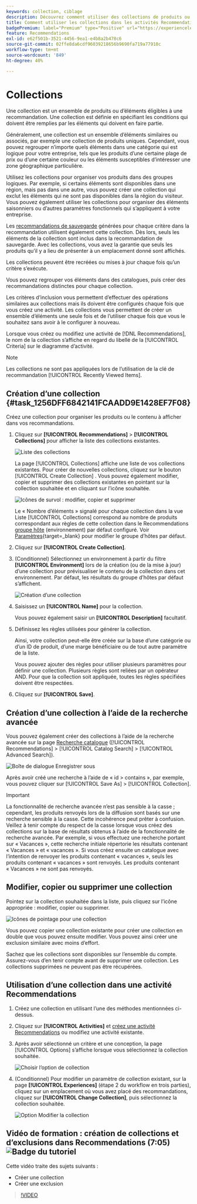```yaml
---
keywords: collection, ciblage
description: Découvrez comment utiliser des collections de produits ou d’éléments dans  [!DNL Target Recommendations].
title: Comment utiliser les collections dans les activités Recommendations ?
badgePremium: label="Premium" type="Positive" url="https://experienceleague.adobe.com/docs/target/using/introduction/intro.html?lang=fr#premium newtab=true" tooltip="Voir ce qui est inclus dans Target Premium."
feature: Recommendations
exl-id: e62f501b-3521-4456-9ea1-e4b8a2b478c6
source-git-commit: 02ffe8da6cdf96039218656b9690fa719a77910c
workflow-type: tm+mt
source-wordcount: '849'
ht-degree: 40%

---
```


# Collections

Une collection est un ensemble de produits ou d’éléments éligibles à une recommandation. Une collection est définie en spécifiant les conditions qui doivent être remplies par les éléments qui doivent en faire partie.

Généralement, une collection est un ensemble d’éléments similaires ou associés, par exemple une collection de produits uniques. Cependant, vous pouvez regrouper n’importe quels éléments dans une catégorie qui est logique pour votre entreprise, tels que les produits d’une certaine plage de prix ou d’une certaine couleur ou les éléments susceptibles d’intéresser une zone géographique particulière.

Utilisez les collections pour organiser vos produits dans des groupes logiques. Par exemple, si certains éléments sont disponibles dans une région, mais pas dans une autre, vous pouvez créer une collection qui exclut les éléments qui ne sont pas disponibles dans la région du visiteur. Vous pouvez également utiliser les collections pour organiser des éléments saisonniers ou d’autres paramètres fonctionnels qui s’appliquent à votre entreprise.

Les [recommandations de sauvegarde](/help/main/c-recommendations/c-algorithms/backup-recs.md) générées pour chaque critère dans la recommandation utilisent également cette collection. Dès lors, seuls les éléments de la collection sont inclus dans la recommandation de sauvegarde. Avec les collections, vous avez la garantie que seuls les produits qu’il y a lieu de présenter à un emplacement donné sont affichés.

Les collections peuvent être recréées ou mises à jour chaque fois qu’un critère s’exécute.

Vous pouvez regrouper vos éléments dans des catalogues, puis créer des recommandations distinctes pour chaque collection.

Les critères d’inclusion vous permettent d’effectuer des opérations similaires aux collections mais ils doivent être configurés chaque fois que vous créez une activité. Les collections vous permettent de créer un ensemble d’éléments une seule fois et de l’utiliser chaque fois que vous le souhaitez sans avoir à le configurer à nouveau.

Lorsque vous créez ou modifiez une activité de [!DNL Recommendations], le nom de la collection s’affiche en regard du libellé de la [!UICONTROL Criteria] sur le diagramme d’activité.

>[!NOTE]
>
>Les collections ne sont pas appliquées lors de l’utilisation de la clé de recommandation [!UICONTROL Recently Viewed Items].

## Création d’une collection {#task_1256DFF6842141FCAADD9E1428EF7F08}

Créez une collection pour organiser les produits ou le contenu à afficher dans vos recommandations.

1. Cliquez sur **[!UICONTROL Recommendations]** > **[!UICONTROL Collections]** pour afficher la liste des collections existantes.

   ![Liste des collections](assets/collections_list.png)

   La page [!UICONTROL Collections] affiche une liste de vos collections existantes. Pour créer de nouvelles collections, cliquez sur le bouton [!UICONTROL Create Collection] . Vous pouvez également modifier, copier et supprimer des collections existantes en pointant sur la collection souhaitée et en cliquant sur l’icône souhaitée.

   ![Icônes de survol : modifier, copier et supprimer](/help/main/c-recommendations/c-products/assets/hover-icons.png)

   Le « Nombre d’éléments » signalé pour chaque collection dans la vue Liste [!UICONTROL Collections] correspond au nombre de produits correspondant aux règles de cette collection dans le Recommendations [groupe hôte](/help/main/administrating-target/hosts.md) (environnement) par défaut configuré. Voir [Paramètres](https://experienceleague.adobe.com/docs/target-dev/developer/recommendations.html?lang=fr){target=_blank} pour modifier le groupe d’hôtes par défaut.

1. Cliquez sur **[!UICONTROL Create Collection]**.

1. (Conditionnel) Sélectionnez un environnement à partir du filtre **[!UICONTROL Environment]** lors de la création (ou de la mise à jour) d’une collection pour prévisualiser le contenu de la collection dans cet environnement. Par défaut, les résultats du groupe d’hôtes par défaut s’affichent.

   ![Création d’une collection ](/help/main/c-recommendations/c-products/assets/CreateCollection.png)

1. Saisissez un **[!UICONTROL Name]** pour la collection.

   Vous pouvez également saisir un **[!UICONTROL Description]** facultatif.

1. Définissez les règles utilisées pour générer la collection.

   Ainsi, votre collection peut-elle être créée sur la base d’une catégorie ou d’un ID de produit, d’une marge bénéficiaire ou de tout autre paramètre de la liste.

   Vous pouvez ajouter des règles pour utiliser plusieurs paramètres pour définir une collection. Plusieurs règles sont reliées par un opérateur AND. Pour que la collection soit appliquée, toutes les règles spécifiées doivent être respectées.

1. Cliquez sur **[!UICONTROL Save]**.

## Création d’une collection à l’aide de la recherche avancée

Vous pouvez également créer des collections à l’aide de la recherche avancée sur la page [Recherche catalogue](/help/main/c-recommendations/c-products/catalog-search.md#save-as) ([!UICONTROL Recommendations] > [!UICONTROL Catalog Search] > [!UICONTROL Advanced Search]).

![Boîte de dialogue Enregistrer sous](/help/main/c-recommendations/c-products/assets/save-as.png)

Après avoir créé une recherche à l’aide de « id > contains », par exemple, vous pouvez cliquer sur [!UICONTROL Save As] > [!UICONTROL Collection].

>[!IMPORTANT]
>
>La fonctionnalité de recherche avancée n’est pas sensible à la casse ; cependant, les produits renvoyés lors de la diffusion sont basés sur une recherche sensible à la casse. Cette incohérence peut prêter à confusion. Veillez à tenir compte du respect de la casse lorsque vous créez des collections sur la base de résultats obtenus à l’aide de la fonctionnalité de recherche avancée. Par exemple, si vous effectuez une recherche portant sur « Vacances », cette recherche initiale répertorie les résultats contenant « Vacances » et « vacances ». Si vous créez ensuite un catalogue avec l’intention de renvoyer les produits contenant « vacances », seuls les produits contenant « vacances » sont renvoyés. Les produits contenant « Vacances » ne sont pas renvoyés.

## Modifier, copier ou supprimer une collection

Pointez sur la collection souhaitée dans la liste, puis cliquez sur l’icône appropriée : modifier, copier ou supprimer.

![Icônes de pointage pour une collection](/help/main/c-recommendations/c-products/assets/hover-collections.png)

Vous pouvez copier une collection existante pour créer une collection en double que vous pouvez ensuite modifier. Vous pouvez ainsi créer une exclusion similaire avec moins d’effort.

Sachez que les collections sont disponibles sur l’ensemble du compte. Assurez-vous d’en tenir compte avant de supprimer une collection. Les collections supprimées ne peuvent pas être récupérées.

## Utilisation d’une collection dans une activité Recommendations

1. Créez une collection en utilisant l’une des méthodes mentionnées ci-dessus.

1. Cliquez sur **[!UICONTROL Activities]** et [créez une activité Recommendations](/help/main/c-recommendations/t-create-recs-activity/create-recs-activity.md) ou modifiez une activité existante.

1. Après avoir sélectionné un critère et une conception, la page [!UICONTROL Options] s’affiche lorsque vous sélectionnez la collection souhaitée.

   ![Choisir l’option de collection](/help/main/c-recommendations/c-products/assets/choose-collection.png)

1. (Conditionnel) Pour modifier un paramètre de collection existant, sur la page **[!UICONTROL Experiences]** (étape 2 du workflow en trois parties), cliquez sur un emplacement où vous avez placé des recommandations, cliquez sur **[!UICONTROL Change Collection]**, puis sélectionnez la collection souhaitée.

   ![Option Modifier la collection](/help/main/c-recommendations/c-products/assets/change-collection.png)

## Vidéo de formation : création de collections et d’exclusions dans Recommendations (7:05) ![Badge du tutoriel](/help/main/assets/tutorial.png)

Cette vidéo traite des sujets suivants :

* Créer une collection
* Créer une exclusion

>[!VIDEO](https://video.tv.adobe.com/v/29332?captions=fre_fr)
